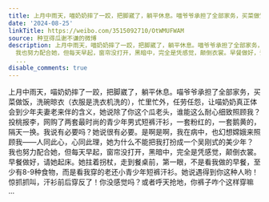 ```yaml
---
title: 上月中雨天，喵奶奶摔了一跤，把脚崴了，躺平休息。喵爷爷承担了全部家务，买菜做饭，洗碗晾衣（衣服是洗衣机洗的），忙里忙外，任劳任怨，让喵奶奶真正体会到少...
date: '2024-08-25'
linkTitle: https://weibo.com/3515092710/OtWMUFWAM
source: 种豆得瓜谢不谦的微博
description: 上月中雨天，喵奶奶摔了一跤，把脚崴了，躺平休息。喵爷爷承担了全部家务，买菜做饭，洗碗晾衣（衣服是洗衣机洗的），忙里忙外，任劳任怨，让喵奶奶真正体会到少年夫妻老来伴的含义，她说除了你这个瓜老头，谁能这么耐心细致照顾我？投桃报李，网购了两套最时尚的青少年男式短裤汗衫，一套粉红的，一套鹅黄的，隔天一换。我说有必要吗？她说很有必要。是啊是啊，我在病中，也幻想嫦娥来照顾我——人同此心，心同此理，她为什么不能把我打扮成一个吴刚式的美少年？<br>
  我也努力配合她，但每天早起，窗帘没打开，黑暗中，完全是凭感觉，颠倒衣裳。早餐做好，请她起床。她拄着拐杖，走到餐桌前，第一眼，不是看我做的早餐，至少有8-9种食物，而是看我穿的老还小青少年短裤汗衫。她说遇得到你这种人哟！惊抓抓叫，汗衫前后穿反了！你没感觉吗？或者呼天抢地，你裤子咋个这样穿嘛
  ...
disable_comments: true
---
```

上月中雨天，喵奶奶摔了一跤，把脚崴了，躺平休息。喵爷爷承担了全部家务，买菜做饭，洗碗晾衣（衣服是洗衣机洗的），忙里忙外，任劳任怨，让喵奶奶真正体会到少年夫妻老来伴的含义，她说除了你这个瓜老头，谁能这么耐心细致照顾我？投桃报李，网购了两套最时尚的青少年男式短裤汗衫，一套粉红的，一套鹅黄的，隔天一换。我说有必要吗？她说很有必要。是啊是啊，我在病中，也幻想嫦娥来照顾我——人同此心，心同此理，她为什么不能把我打扮成一个吴刚式的美少年？<br> 我也努力配合她，但每天早起，窗帘没打开，黑暗中，完全是凭感觉，颠倒衣裳。早餐做好，请她起床。她拄着拐杖，走到餐桌前，第一眼，不是看我做的早餐，至少有8-9种食物，而是看我穿的老还小青少年短裤汗衫。她说遇得到你这种人哟！惊抓抓叫，汗衫前后穿反了！你没感觉吗？或者呼天抢地，你裤子咋个这样穿嘛 ...